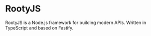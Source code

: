 # RootyJS
RootyJS is a Node.js framework for building modern APIs. Written in TypeScript and based on Fastify. 

